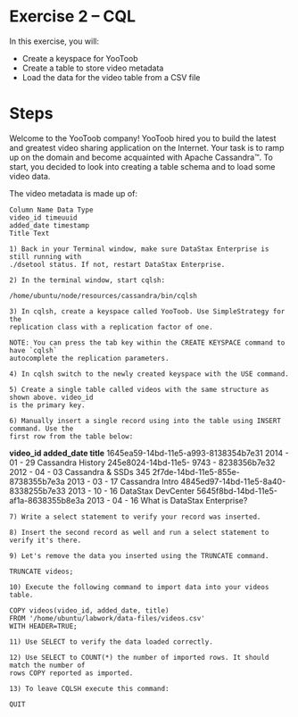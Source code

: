 # Exercise 2 – CQL

In this exercise, you will:

- Create a keyspace for YooToob
- Create a table to store video metadata
- Load the data for the video table from a CSV file

# Steps

Welcome to the YooToob company! YooToob hired you to build the latest and greatest video
sharing application on the Internet. Your task is to ramp up on the domain and become
acquainted with Apache Cassandra™. To start, you decided to look into creating a table schema
and to load some video data.

The video metadata is made up of:

```
Column Name Data Type
video_id timeuuid
added_date timestamp
Title Text
```
```
1) Back in your Terminal window, make sure DataStax Enterprise is still running with
./dsetool status. If not, restart DataStax Enterprise.
```
```
2) In the terminal window, start cqlsh:
```
```
/home/ubuntu/node/resources/cassandra/bin/cqlsh
```
```
3) In cqlsh, create a keyspace called YooToob. Use SimpleStrategy for the
replication class with a replication factor of one.
```
```
NOTE: You can press the tab key within the CREATE KEYSPACE command to have `cqlsh`
autocomplete the replication parameters.
```
```
4) In cqlsh switch to the newly created keyspace with the USE command.
```
```
5) Create a single table called videos with the same structure as shown above. video_id
is the primary key.
```

```
6) Manually insert a single record using into the table using INSERT command. Use the
first row from the table below:
```
**video_id added_date title**
1645ea59-14bd-11e5-a993-8138354b7e31 2014 - 01 - 29 Cassandra History
245e8024-14bd-11e5- 9743 - 8238356b7e32 2012 - 04 - 03 Cassandra & SSDs
345 2f7de-14bd-11e5-855e-8738355b7e3a 2013 - 03 - 17 Cassandra Intro
4845ed97-14bd-11e5-8a40-8338255b7e33 2013 - 10 - 16 DataStax DevCenter
5645f8bd-14bd-11e5-af1a-8638355b8e3a 2013 - 04 - 16 What is DataStax Enterprise?

```
7) Write a select statement to verify your record was inserted.
```
```
8) Insert the second record as well and run a select statement to verify it's there.
```
```
9) Let's remove the data you inserted using the TRUNCATE command.
```
```
TRUNCATE videos;
```
```
10) Execute the following command to import data into your videos table.
```
```
COPY videos(video_id, added_date, title)
FROM '/home/ubuntu/labwork/data-files/videos.csv'
WITH HEADER=TRUE;
```
```
11) Use SELECT to verify the data loaded correctly.
```
```
12) Use SELECT to COUNT(*) the number of imported rows. It should match the number of
rows COPY reported as imported.
```
```
13) To leave CQLSH execute this command:
```
```
QUIT
```

